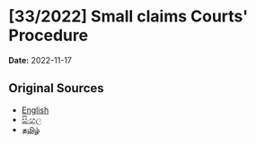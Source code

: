 # [33/2022] Small claims Courts' Procedure

**Date:** 2022-11-17

## Original Sources

- [English](https://documents.gov.lk/view/acts/2022/11/33-2022_E.pdf)
- [සිංහල](https://documents.gov.lk/view/acts/2022/11/33-2022_S.pdf)
- [தமிழ்](https://documents.gov.lk/view/acts/2022/11/33-2022_T.pdf)
